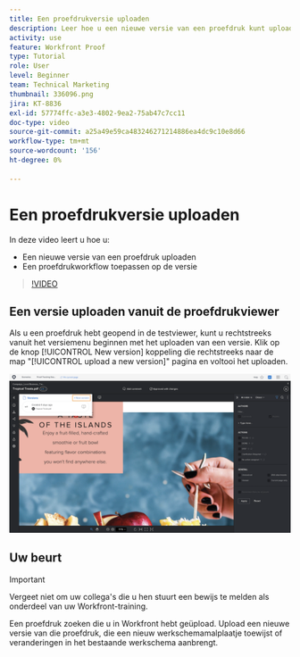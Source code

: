 ```yaml
---
title: Een proefdrukversie uploaden
description: Leer hoe u een nieuwe versie van een proefdruk kunt uploaden en een proefdrukworkflow kunt toepassen op de versie in [!DNL  Workfront].
activity: use
feature: Workfront Proof
type: Tutorial
role: User
level: Beginner
team: Technical Marketing
thumbnail: 336096.png
jira: KT-8836
exl-id: 57774ffc-a3e3-4802-9ea2-75ab47c7cc11
doc-type: video
source-git-commit: a25a49e59ca483246271214886ea4dc9c10e8d66
workflow-type: tm+mt
source-wordcount: '156'
ht-degree: 0%

---
```


# Een proefdrukversie uploaden

In deze video leert u hoe u:

* Een nieuwe versie van een proefdruk uploaden
* Een proefdrukworkflow toepassen op de versie

>[!VIDEO](https://video.tv.adobe.com/v/336096/?quality=12&learn=on)

## Een versie uploaden vanuit de proefdrukviewer

Als u een proefdruk hebt geopend in de testviewer, kunt u rechtstreeks vanuit het versiemenu beginnen met het uploaden van een versie. Klik op de knop [!UICONTROL New version] koppeling die rechtstreeks naar de map &quot;[!UICONTROL upload a new version]&quot; pagina en voltooi het uploaden.

![Een afbeelding van de proefdrukviewer met het versiemenu uitgevouwen in de linkerbovenhoek en de [!UICONTROL New version] koppeling gemarkeerd.](assets/upload-version-from-viewer.png)

## Uw beurt

>[!IMPORTANT]
>
>Vergeet niet om uw collega&#39;s die u hen stuurt een bewijs te melden als onderdeel van uw Workfront-training.

Een proefdruk zoeken die u in Workfront hebt geüpload. Upload een nieuwe versie van die proefdruk, die een nieuw werkschemamalplaatje toewijst of veranderingen in het bestaande werkschema aanbrengt.

<!--
### Learn more 
* Create a new version of a proof
-->
